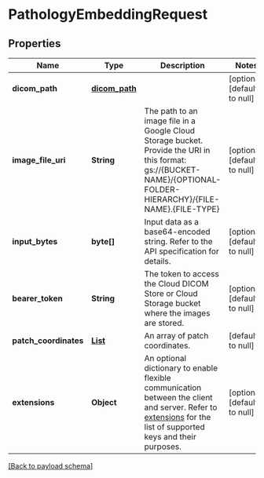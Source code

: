 # PathologyEmbeddingRequest

## Properties

Name                   | Type                            | Description                                                                                                                                                                              | Notes
---------------------- | ------------------------------- | ---------------------------------------------------------------------------------------------------------------------------------------------------------------------------------------- | -----
**dicom\_path**        | [**dicom_path**](dicom_path.md) |                                                                                                                                                                                          | [optional] [default to null]
**image\_file\_uri**   | **String**                      | The path to an image file in a Google Cloud Storage bucket. Provide the URI in this format: gs://{BUCKET-NAME}/{OPTIONAL-FOLDER-HIERARCHY}/{FILE-NAME}.{FILE-TYPE}                       | [optional] [default to null]
**input\_bytes**       | **byte[]**                      | Input data as a base64-encoded string. Refer to the API specification for details.                                                                                                       | [optional] [default to null]
**bearer\_token**      | **String**                      | The token to access the Cloud DICOM Store or Cloud Storage bucket where the images are stored.                                                                                           | [optional] [default to null]
**patch\_coordinates** | [**List**](patch_coordinate.md) | An array of patch coordinates.                                                                                                                                                           | [default to null]
**extensions**         | **Object**                      | An optional dictionary to enable flexible communication between the client and server. Refer to [extensions](../README.md#extensions) for the list of supported keys and their purposes. | [optional] [default to null]

[[Back to payload schema]](../README.md#payload-schema)
